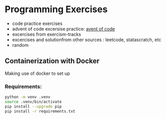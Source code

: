 
# Programming Exercises

- code practice exercises
- advent of code excersise practice: [avent of code](https://adventofcode.com/)
- excercises from exercism-tracks
- excercises and solutionfrom other sources : leetcode, statascratch, etc
- random



## Containerization with Docker
Making use of docker to set up






### Requirements:

```bash
python -m venv .venv
source .venv/bin/activate
pip install --upgrade pip
pip install -r requirements.txt
```


<br>







